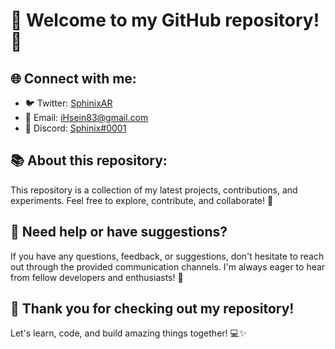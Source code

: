 # 👋 Welcome to my GitHub repository! 🚀

## 🌐 Connect with me:
- 🐦 Twitter: [SphinixAR](https://twitter.com/SphinixAR)
- 📧 Email: iHsein83@gmail.com
- 💬 Discord: [Sphinix#0001](https://discord.com/users/955521254738247760)

## 📚 About this repository:
This repository is a collection of my latest projects, contributions, and experiments. Feel free to explore, contribute, and collaborate! 🤝

## 🔧 Need help or have suggestions?
If you have any questions, feedback, or suggestions, don't hesitate to reach out through the provided communication channels. I'm always eager to hear from fellow developers and enthusiasts! 🙌

## 🌟 Thank you for checking out my repository!
Let's learn, code, and build amazing things together! 💻✨

